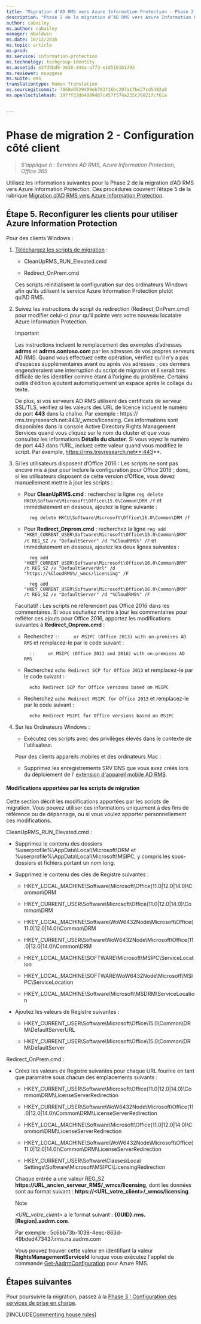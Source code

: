 ```yaml
---
title: "Migration d’AD RMS vers Azure Information Protection - Phase 2 | Azure Information Protection"
description: "Phase 2 de la migration d’AD RMS vers Azure Information Protection, couvrant l’étape 5 de la migration d’AD RMS vers Azure Information Protection."
author: cabailey
ms.author: cabailey
manager: mbaldwin
ms.date: 10/12/2016
ms.topic: article
ms.prod: 
ms.service: information-protection
ms.technology: techgroup-identity
ms.assetid: e3fd9bd9-3638-444a-a773-e1d5101b1793
ms.reviewer: esaggese
ms.suite: ems
translationtype: Human Translation
ms.sourcegitcommit: 7068e0529409eb783f16bc207a17be27cd5d82a8
ms.openlocfilehash: 197ff53d64889487c457f574a235c76821fcf61a


---
```

# <a name="migration-phase-2---client-side-configuration"></a>Phase de migration 2 - Configuration côté client

>*S’applique à : Services AD RMS, Azure Information Protection, Office 365*

Utilisez les informations suivantes pour la Phase 2 de la migration d’AD RMS vers Azure Information Protection. Ces procédures couvrent l’étape 5 de la rubrique [Migration d’AD RMS vers Azure Information Protection](migrate-from-ad-rms-to-azure-rms.md).


## <a name="step-5-reconfigure-clients-to-use-azure-information-protection"></a>Étape 5. Reconfigurer les clients pour utiliser Azure Information Protection
Pour des clients Windows :

1.  [Téléchargez les scripts de migration](https://go.microsoft.com/fwlink/?LinkId=524619) :

    -   CleanUpRMS_RUN_Elevated.cmd

    -   Redirect_OnPrem.cmd

    Ces scripts réinitialisent la configuration sur des ordinateurs Windows afin qu’ils utilisent le service Azure Information Protection plutôt qu’AD RMS.

2.  Suivez les instructions du script de redirection (Redirect_OnPrem.cmd) pour modifier celui-ci pour qu’il pointe vers votre nouveau locataire Azure Information Protection.

    > [!IMPORTANT]
    > Les instructions incluent le remplacement des exemples d’adresses **adrms** et **adrms.contoso.com** par les adresses de vos propres serveurs AD RMS. Quand vous effectuez cette opération, vérifiez qu’il n’y a pas d’espaces supplémentaires avant ou après vos adresses ; ces derniers engendreraient une interruption du script de migration et il serait très difficile de les identifier comme étant à l’origine du problème. Certains outils d’édition ajoutent automatiquement un espace après le collage du texte.
    >
    > De plus, si vos serveurs AD RMS utilisent des certificats de serveur SSL/TLS, vérifiez si les valeurs des URL de licence incluent le numéro de port **443** dans la chaîne. Par exemple : https:// rms.treyresearch.net:443/_wmcs/licensing. Ces informations sont disponibles dans la console Active Directory Rights Management Services quand vous cliquez sur le nom du cluster et que vous consultez les informations **Détails du cluster**. Si vous voyez le numéro de port 443 dans l’URL, incluez cette valeur quand vous modifiez le script. Par exemple, https://rms.treyresearch.net**:443**.

3. Si les utilisateurs disposent d’Office 2016 : Les scripts ne sont pas encore mis à jour pour inclure la configuration pour Office 2016 ; donc, si les utilisateurs disposent de cette version d’Office, vous devez manuellement mettre à jour les scripts :

    - Pour **CleanUpRMS.cmd** : recherchez la ligne `reg delete HKCU\Software\Microsoft\Office\15.0\Common\DRM /f` et immédiatement en dessous, ajoutez la ligne suivante :

            reg delete HKCU\Software\Microsoft\Office\16.0\Common\DRM /f

    - Pour **Redirect_Onprem.cmd** : recherchez la ligne `reg add "HKEY_CURRENT_USER\Software\Microsoft\Office\15.0\Common\DRM" /t REG_SZ /v "DefaultServer" /d "%CloudRMS%" /F` et immédiatement en dessous, ajoutez les deux lignes suivantes :

            reg add "HKEY_CURRENT_USER\Software\Microsoft\Office\16.0\Common\DRM" /t REG_SZ /v "DefaultServerUrl" /d "https://%CloudRMS%/_wmcs/licensing" /F 

            reg add "HKEY_CURRENT_USER\Software\Microsoft\Office\16.0\Common\DRM" /t REG_SZ /v "DefaultServer" /d "%CloudRMS%" /F

    Facultatif : Les scripts ne référencent pas Office 2016 dans les commentaires. Si vous souhaitez mettre à jour les commentaires pour refléter ces ajouts pour Office 2016, apportez les modifications suivantes à **Redirect_Onprem.cmd** :

    - Recherchez `::     or MSIPC (Office 2013) with on-premises AD RMS` et remplacez-le par le code suivant :
    
            ::     or MSIPC (Office 2013 and 2016) with on-premises AD RMS

    - Recherchez `echo Redirect SCP for Office 2013` et remplacez-le par le code suivant :
    
            echo Redirect SCP for Office versions based on MSIPC

    - Recherchez `echo Redirect MSIPC for Office 2013` et remplacez-le par le code suivant :
    
            echo Redirect MSIPC for Office versions based on MSIPC

4.  Sur les Ordinateurs Windows :

    - Exécutez ces scripts avec des privilèges élevés dans le contexte de l'utilisateur.

    Pour des clients appareils mobiles et des ordinateurs Mac :

    -  Supprimez les enregistrements SRV DNS que vous avez créés lors du déploiement de l’ [extension d'appareil mobile AD RMS](http://technet.microsoft.com/library/dn673574.aspx).

#### <a name="changes-made-by-the-migration-scripts"></a>Modifications apportées par les scripts de migration
Cette section décrit les modifications apportées par les scripts de migration. Vous pouvez utiliser ces informations uniquement à des fins de référence ou de dépannage, ou si vous voulez apporter personnellement ces modifications.

CleanUpRMS_RUN_Elevated.cmd :

-   Supprimez le contenu des dossiers %userprofile%\AppData\Local\Microsoft\DRM et %userprofile%\AppData\Local\Microsoft\MSIPC, y compris les sous-dossiers et fichiers portant un nom long.

-   Supprimez le contenu des clés de Registre suivantes :

    -   HKEY_LOCAL_MACHINE\Software\Microsoft\Office\(11.0|12.0|14.0)\Common\DRM

    -   HKEY_CURRENT_USER\Software\Microsoft\Office\(11.0|12.0|14.0)\Common\DRM

    -   HKEY_LOCAL_MACHINE\Software\WoW6432Node\Microsoft\Office\(11.0|12.0|14.0)\Common\DRM

    -   HKEY_CURRENT_USER\Software\WoW6432Node\Microsoft\Office\(11.0|12.0|14.0)\Common\DRM

    -   HKEY_LOCAL_MACHINE\SOFTWARE\Microsoft\MSIPC\ServiceLocation

    -   HKEY_LOCAL_MACHINE\SOFTWARE\WoW6432Node\Microsoft\MSIPC\ServiceLocation

    -   HKEY_LOCAL_MACHINE\Software\Microsoft\MSDRM\ServiceLocation

-   Ajoutez les valeurs de Registre suivantes :

    -   HKEY_CURRENT_USER\Software\Microsoft\Office\15.0\Common\DRM\DefaultServerURL

    -   HKEY_CURRENT_USER\Software\Microsoft\Office\15.0\Common\DRM\DefaultServer

Redirect_OnPrem.cmd :

-   Créez les valeurs de Registre suivantes pour chaque URL fournie en tant que paramètre sous chacun des emplacements suivants :

    -   HKEY_CURRENT_USER\Software\Microsoft\Office\(11.0|12.0|14.0)\Common\DRM\LicenseServerRedirection

    -   HKEY_CURRENT_USER\Software\WoW6432Node\Microsoft\Office\(11.0|12.0|14.0)\Common\DRM\LicenseServerRedirection

    -   HKEY_LOCAL_MACHINE\Software\Microsoft\Office\(11.0|12.0|14.0)\Common\DRM\LicenseServerRedirection

    -   HKEY_LOCAL_MACHINE\Software\WoW6432Node\Microsoft\Office\(11.0|12.0|14.0)\Common\DRM\LicenseServerRedirection

    -   HKEY_CURRENT_USER\Software\Classes\Local Settings\Software\Microsoft\MSIPC\LicensingRedirection

    Chaque entrée a une valeur REG_SZ **https://URL_ancien_serveur_RMS/_wmcs/licensing**, dont les données sont au format suivant : **https://&lt;URL_votre_client&gt;/_wmcs/licensing**.

    > [!NOTE]
    > *&lt;URL_votre_client&gt;* a le format suivant : **{GUID}.rms.[Region].aadrm.com**.
    > 
    > Par exemple : 5c6bb73b-1038-4eec-863d-49bded473437.rms.na.aadrm.com
    > 
    > Vous pouvez trouver cette valeur en identifiant la valeur **RightsManagementServiceId** lorsque vous exécutez l'applet de commande [Get-AadrmConfiguration](http://msdn.microsoft.com/library/windowsazure/dn629410.aspx) pour Azure RMS.


## <a name="next-steps"></a>Étapes suivantes
Pour poursuivre la migration, passez à la [Phase 3 : Configuration des services de prise en charge](migrate-from-ad-rms-phase3.md).

[!INCLUDE[Commenting house rules](../includes/houserules.md)]


<!--HONumber=Jan17_HO4-->


